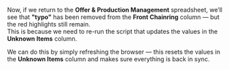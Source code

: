 Now, if we return to the **Offer & Production Management** spreadsheet, we’ll see that **"typo"** has been removed from the **Front Chainring** column — but the red highlights still remain.  
This is because we need to re-run the script that updates the values in the **Unknown Items** column.

We can do this by simply refreshing the browser — this resets the values in the **Unknown Items** column and makes sure everything is back in sync.
